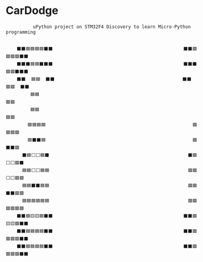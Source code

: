 # CarDodge

              uPython project on STM32F4 Discovery to learn Micro-Python programming


        ⬛️⬛️🟦🟦🟦🟦⬛️⬛️                                                ⬛️⬛️🟪🟪🟪🟪⬛️⬛️   
        ⬛️⬛️⬛️🟦🟦⬛️⬛️⬛️                                                ⬛️⬛️⬛️🟪🟪⬛️⬛️⬛️
        ⬛️⬛️  🟦🟦  ⬛️⬛️                                               ⬛️⬛️  🟪🟪  ⬛️⬛️   
             🟦🟦                                                          🟪🟪  
             🟦🟦                                                          🟪🟪 
            🟦🟦🟦🟦                                                      🟪🟪🟪🟪 
            🟦⬛️⬛️🟦                                                      🟪⬛️⬛️🟪 
          ⬛️🟦⬜️⬜️🟦⬛️                                                   ⬛️🟪⬜️⬜️🟪⬛️
          🟦🟦⬜️⬜️🟦🟦                                                   🟪🟪⬜️⬜️🟪🟪
          🟦🟦⬛️⬛️🟦🟦                                                   🟪🟪⬛️⬛️🟪🟪  
          🟦🟦🟦🟦🟦🟦                                                   🟪🟪🟪🟪🟪🟪
        ⬛️⬛️🟦🟨🟨🟦⬛️⬛️                                                ⬛️⬛️🟪🟨🟨🟪⬛️⬛️ 
        ⬛️⬛️🟦🟦🟦🟦⬛️⬛️                                                ⬛️⬛️🟪🟪🟪🟪⬛️⬛️
        ⬛️⬛️🟦🟦🟦🟦⬛️⬛️                                                ⬛️⬛️🟪🟪🟪🟪⬛️⬛️
